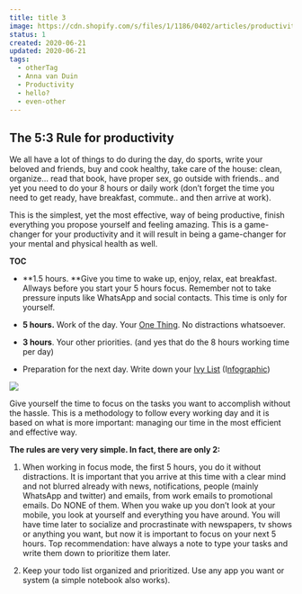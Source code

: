 ```yaml
---
title: title 3
image: https://cdn.shopify.com/s/files/1/1186/0402/articles/productivity-focus_1000x.jpg?v=1613498970
status: 1
created: 2020-06-21
updated: 2020-06-21
tags:
  - otherTag
  - Anna van Duin
  - Productivity
  - hello?
  - even-other
---
```



## The 5:3 Rule for productivity

We all have a lot of things to do during the day, do sports, write your beloved and friends, buy and cook healthy, take care of the house: clean, organize… read that book, have proper sex, go outside with friends.. and yet you need to do your 8 hours or daily work (don’t forget the time you need to get ready, have breakfast, commute.. and then arrive at work).

This is the simplest, yet the most effective, way of being productive, finish everything you propose yourself and feeling amazing. This is a game-changer for your productivity and it will result in being a game-changer for your mental and physical health as well.

**TOC**

* **1.5 hours. **Give you time to wake up, enjoy, relax, eat breakfast. Allways before you start your 5 hours focus. Remember not to take pressure inputs like WhatsApp and social contacts. This time is only for yourself.

* **5 hours.** Work of the day. Your [One Thing](https://www.goodreads.com/book/show/16256798-the-one-thing). No distractions whatsoever.

* **3 hours**. Your other priorities. (and yes that do the 8 hours working time per day)

* Preparation for the next day. Write down your [Ivy List](https://getivy.co/blog/the-ivy-lee-method) (I[nfographic](https://i.pinimg.com/736x/9f/31/b8/9f31b86a51b3dbfe438379187b4fae5c.jpg))

![](https://cdn-images-1.medium.com/max/2100/1*Z6blFPFY5mkv5ncHxA0yDA.png)

Give yourself the time to focus on the tasks you want to accomplish without the hassle. This is a methodology to follow every working day and it is based on what is more important: managing our time in the most efficient and effective way.

**The rules are very very simple. In fact, there are only 2:**

 1. When working in focus mode, the first 5 hours, you do it without distractions. It is important that you arrive at this time with a clear mind and not blurred already with news, notifications, people (mainly WhatsApp and twitter) and emails, from work emails to promotional emails. Do NONE of them. When you wake up you don’t look at your mobile, you look at yourself and everything you have around. You will have time later to socialize and procrastinate with newspapers, tv shows or anything you want, but now it is important to focus on your next 5 hours. Top recommendation: have always a note to type your tasks and write them down to prioritize them later.

 2. Keep your todo list organized and prioritized. Use any app you want or system (a simple notebook also works).
